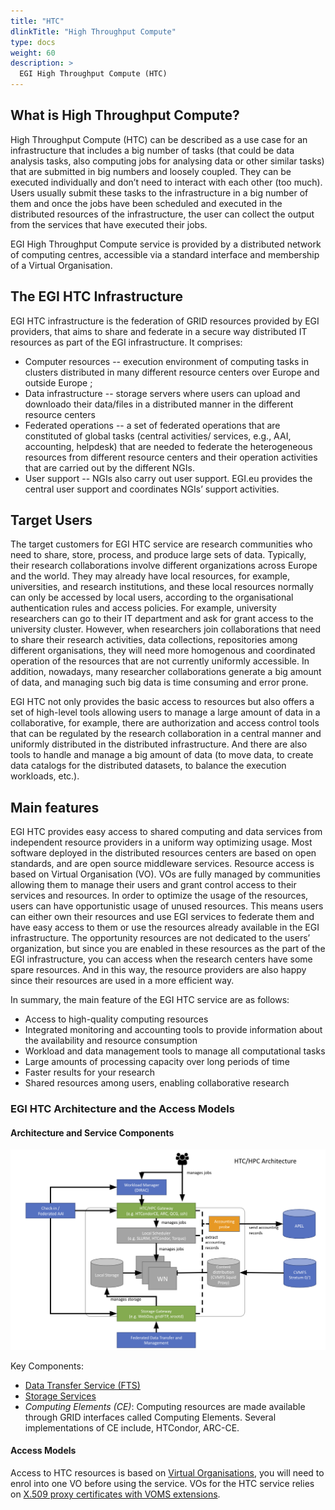 ```yaml
---
title: "HTC"
dlinkTitle: "High Throughput Compute"
type: docs
weight: 60
description: >
  EGI High Throughput Compute (HTC)
---
```


## What is High Throughput Compute?

High Throughput Compute (HTC) can be described as a use case for an
infrastructure that includes a big number of tasks (that could be data analysis
tasks, also computing jobs for analysing data or other similar tasks) that are
submitted in big numbers and loosely coupled. They can be executed individually
and don’t need to interact with each other (too much). Users usually submit
these tasks to the infrastructure in a big number of them and once the jobs
have been scheduled and executed in the distributed resources of the
infrastructure, the user can collect the output from the services that have
executed their jobs.

EGI High Throughput Compute service is provided by a distributed network of
computing centres, accessible via a standard interface and membership of a
Virtual Organisation.

## The EGI HTC Infrastructure

EGI HTC infrastructure is the federation of GRID resources provided by
EGI providers, that aims to share and federate in a secure way distributed IT
resources as part of the EGI infrastructure. It comprises:
* Computer resources -- execution environment of computing tasks in
  clusters distributed in many different resource centers over Europe and
  outside Europe ;
* Data infrastructure -- storage servers where users can upload and downloado
  their data/files in a distributed manner in the different resource centers
* Federated operations -- a set of federated operations that are constituted of
  global tasks (central activities/ services, e.g., AAI, accounting, helpdesk)
  that are needed to federate the heterogeneous resources from different
  resource centers and their operation activities that are carried out by the
  different NGIs.
* User support --  NGIs also carry out user support. EGI.eu provides the central
  user support and coordinates NGIs’ support activities.

## Target Users

The target customers for EGI HTC service are research communities who need to
share, store, process, and produce large sets of data. Typically, their
research collaborations involve different organizations across Europe and the
world. They may already have local resources, for example, universities, and
research institutions, and these local resources normally can only be accessed
by local users, according to the organisational authentication rules and access
policies. For example, university researchers can go to their IT department and
ask for grant access to the university cluster. However, when researchers join
collaborations that need to share their research activities, data collections,
repositories among different organisations, they will need more homogenous and
coordinated operation of the resources that are not currently uniformly
accessible. In addition, nowadays, many researcher collaborations generate a
big amount of data, and managing such big data is time consuming and error prone.

EGI HTC not only provides the basic access to resources but also offers a set
of high-level tools allowing users to manage a large amount of data in a
collaborative, for example, there are authorization and access control tools
that can be regulated by the research collaboration in a central manner and
uniformly distributed in the distributed infrastructure. And there are also
tools to handle and manage a big amount of data (to move data, to create data
catalogs for the distributed datasets, to balance the execution workloads, etc.).

## Main features

EGI HTC provides easy access to shared computing and data services from
independent resource providers in a uniform way optimizing usage. Most software
deployed in the distributed resources centers are based on open standards, and
are open source middleware services. Resource access is based on Virtual
Organisation (VO). VOs are fully managed by communities allowing them to
manage their users and grant control access to their services and resources.
In order to optimize the usage of the resources, users can have opportunistic
usage of unused resources. This means users can either own their resources and
use EGI services to federate them and have easy access to them or use the
resources already available in the EGI infrastructure. The opportunity
resources are not dedicated to the users’ organization, but since you are
enabled in these resources as the part of the EGI infrastructure, you can access
when the research centers have some spare resources. And in this way, the
resource providers are also happy since their resources are used in a more
efficient way.

In summary, the main feature of the EGI HTC service are as follows:
* Access to high-quality computing resources
* Integrated monitoring and accounting tools to provide information about the
  availability and resource consumption
* Workload and data management tools to manage all computational tasks
* Large amounts of processing capacity over long periods of time
* Faster results for your research
* Shared resources among users, enabling collaborative research

### EGI HTC Architecture and the Access Models
#### Architecture and Service Components
![EGI HTC architecture](htc_archtecture.png)

Key Components:
* [Data Transfer Service (FTS)](../datatransfer/)
* [Storage Services](../online-storage/)
* _Computing Elements (CE)_: Computing resources are made available through
  GRID interfaces called Computing Elements. Several implementations of CE
  include, HTCondor, ARC-CE.

#### Access Models

Access to HTC resources is based on [Virtual Organisations](../getting-started/#virtual-organisations-vos),
you will need to enrol into one VO before using the service. VOs for the HTC
service relies on [X.509 proxy certificates with VOMS extensions](../check-in/voms).
